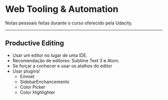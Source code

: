 # Web Tooling & Automation

Notas pessoais feitas durante o curso oferecido pela Udacity.

---

## Productive Editing

- Usar um editor no lugar de uma IDE.
- Recomendação de editores: Sublime Text 3 e Atom.
- Se forçar a conhecer e usar os atalhos do editor
- Usar plugins!
	- Emmet
	- SidebarEnchancements
	- Color Picker
	- Color Highlighter